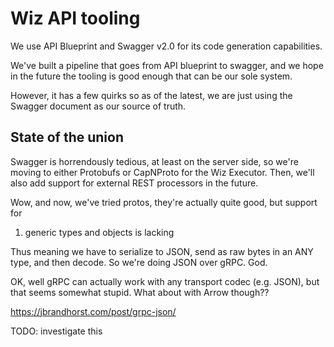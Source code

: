 # Wiz API tooling

We use API Blueprint and Swagger v2.0 for its code generation capabilities.

We've built a pipeline that goes from API blueprint to swagger, and we hope in the future the tooling is good enough that can be our sole system.

However, it has a few quirks so as of the latest, we are just using the Swagger document as our source of truth.

## State of the union

Swagger is horrendously tedious, at least on the server side, so we're moving to either Protobufs or CapNProto for the Wiz Executor. Then, we'll also add support for external REST processors in the future.

Wow, and now, we've tried protos, they're actually quite good, but support for 
1. generic types and objects is lacking
 
Thus meaning we have to serialize to JSON, send as raw bytes in an ANY type, and then decode. So we're doing JSON over gRPC. God.

OK, well gRPC can actually work with any transport codec (e.g. JSON), but that seems somewhat stupid. What about with Arrow though??

https://jbrandhorst.com/post/grpc-json/

TODO: investigate this